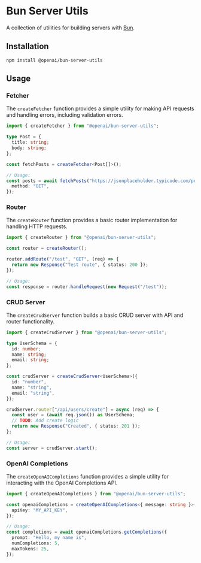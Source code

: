 # Bun Server Utils

A collection of utilities for building servers with [Bun](https://github.com/ninpeng/bun).

## Installation

```
npm install @openai/bun-server-utils
```

## Usage

### Fetcher

The `createFetcher` function provides a simple utility for making API requests and handling errors, including validation errors.

```typescript
import { createFetcher } from "@openai/bun-server-utils";

type Post = {
  title: string;
  body: string;
};

const fetchPosts = createFetcher<Post[]>();

// Usage:
const posts = await fetchPosts("https://jsonplaceholder.typicode.com/posts", {
  method: "GET",
});
```

### Router

The `createRouter` function provides a basic router implementation for handling HTTP requests.

```typescript
import { createRouter } from "@openai/bun-server-utils";

const router = createRouter();

router.addRoute("/test", "GET", (req) => {
  return new Response("Test route", { status: 200 });
});

// Usage:
const response = router.handleRequest(new Request("/test"));
```

### CRUD Server

The `createCrudServer` function builds a basic CRUD server with API and router functionality.

```typescript
import { createCrudServer } from "@openai/bun-server-utils";

type UserSchema = {
  id: number;
  name: string;
  email: string;
};

const crudServer = createCrudServer<UserSchema>({
  id: "number",
  name: "string",
  email: "string",
});

crudServer.router["/api/users/create"] = async (req) => {
  const user = (await req.json()) as UserSchema;
  // TODO: Add create logic
  return new Response("Created", { status: 201 });
};

// Usage:
const server = crudServer.start();
```

### OpenAI Completions

The `createOpenAICompletions` function provides a simple utility for interacting with the OpenAI Completions API.

```typescript
import { createOpenAICompletions } from "@openai/bun-server-utils";

const openaiCompletions = createOpenAICompletions<{ message: string }>({
  apiKey: "MY_API_KEY",
});

// Usage:
const completions = await openaiCompletions.getCompletions({
  prompt: "Hello, my name is",
  numCompletions: 5,
  maxTokens: 25,
});
```